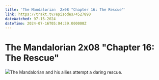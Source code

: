 ```yaml
---
title: 'The Mandalorian  2x08 "Chapter 16: The Rescue"' 
link: https://trakt.tv/episodes/4527890
dateWatched: 07-15-2024
dateTime: 2024-07-16T05:04:39.000000Z
---
```

# The Mandalorian  2x08 "Chapter 16: The Rescue"

![](https://walter.trakt.tv/images/episodes/004/527/890/screenshots/thumb/189bba346d.jpg)The Mandalorian and his allies attempt a daring rescue.